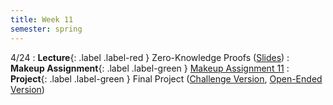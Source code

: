 ```yaml
---
title: Week 11
semester: spring
---
```


4/24
: **Lecture**{: .label .label-red } Zero-Knowledge Proofs ([Slides](https://docs.google.com/presentation/d/1dbREJ4AAo9wFZa1cv3rLcDaDzAxbdj_bfy37br1GW_0/edit?usp=sharing))
: **Makeup Assignment**{: .label .label-green } [Makeup Assignment 11](https://codebreakingatcal.org/assets/makeup/makeup11.pdf)
: **Project**{: .label .label-green } Final Project ([Challenge Version](https://datahub.berkeley.edu/hub/user-redirect/git-pull?repo=https%3A%2F%2Fgithub.com%2FCodebreakingAtCal%2FCodebreakingLabs&urlpath=tree%2FCodebreakingLabs%2FFinal_Project%2Ffinal_project.ipynb&branch=master), [Open-Ended Version](https://codebreakingatcal.org/assets/homework/final_project.pdf))
